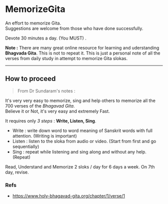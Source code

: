 # MemorizeGita

An effort to memorize Gita.   
Suggestions are welcome from those who have done successfully. 

Devote 30 minutes a day. (You MUST) .  

**Note :** There are many great online resource for learning and uderstanding **Bhagvada Gita**. This is not to repeat it. This is just a personal note of all the verses from daily study in attempt to memorize Gita slokas.  


---

## How to proceed

> From Dr Sundaram's notes :  

It's very very easy to memorize, sing and help others to memorize all the 700 verses of the *Bhagavad Gita*.   
Believe it or Not, it's very easy and extremely Fast.   

It requires only *3 steps* : **Write, Listen, Sing**.   
- Write : write down word to word meaning of Sanskrit words with full attention. (Writing is important)
- Listen : listen to the sloka from audio or video. (Start from first and go sequentially)
- Sing : repeat while listening and sing along and without any help. (Repeat)

Read, Understand and Memorize 2 sloks / day for 6 days a week. On 7th day, revise. 

### Refs
- https://www.holy-bhagavad-gita.org/chapter/1/verse/1


